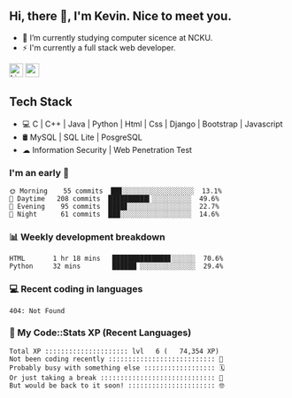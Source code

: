 ## Hi, there 👋, I'm Kevin. Nice to meet you.

- 🌱 I’m currently studying computer sicence at NCKU.
- ⚡ I'm currently a full stack web developer.

<a href="https://www.linkedin.com/in/kevin12686/"><img alt="LinkedIn" src="https://img.shields.io/badge/linkedin%20-%230077B5.svg?&style=for-the-badge&logo=linkedin&logoColor=white" height=25></a>
<a href="https://www.instagram.com/kevin12686/"><img src="https://img.shields.io/badge/instagram-3f729b?&style=for-the-badge&logo=instagram&logoColor=white" height=25></a>

## Tech Stack

* 💻 C | C++ | Java | Python | Html | Css | Django | Bootstrap | Javascript
* 🛢️ MySQL | SQL Lite | PosgreSQL
* ☁ Information Security | Web Penetration Test

### I'm an early 🐤

<!-- early_bird start -->

```text
🌞 Morning    55 commits  ██▊░░░░░░░░░░░░░░░░░░  13.1%
🌆 Daytime   208 commits  ██████████▍░░░░░░░░░░  49.6%
🌃 Evening    95 commits  ████▊░░░░░░░░░░░░░░░░  22.7%
🌙 Night      61 commits  ███░░░░░░░░░░░░░░░░░░  14.6%
```

<!-- early_bird end -->

### 📊 Weekly development breakdown

<!-- code_time start -->

```text
HTML       1 hr 18 mins   ██████████████▊░░░░░░  70.6%
Python     32 mins        ██████▏░░░░░░░░░░░░░░  29.4%
```

<!-- code_time end -->

### 💻 Recent coding in languages

<!-- code_diff start -->

```text
404: Not Found
```

<!-- code_diff end -->

### 🧰 My Code::Stats XP (Recent Languages)

<!-- codestats start -->

```text
Total XP ::::::::::::::::::::: lvl   6 (   74,354 XP) 
Not been coding recently ::::::::::::::::::::::::::: 🙈
Probably busy with something else :::::::::::::::::: 🗓
Or just taking a break ::::::::::::::::::::::::::::: 🌴
But would be back to it soon! :::::::::::::::::::::: 🤓
```

<!-- codestats end -->
